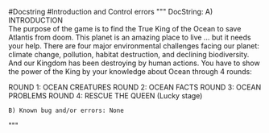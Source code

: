 #Docstring
#Introduction and Control errors
"""
DocString:
    A) INTRODUCTION           
The purpose of the game is to find the True King of the Ocean 
to save Atlantis from doom.
This planet is an amazing place to live … but it needs your help. 
There are four major environmental challenges facing our planet: 
climate change, pollution, habitat destruction, and declining biodiversity.
And our Kingdom has been destroying by human actions. 
You have to show the power of the King by your knowledge about Ocean through 4 rounds:

ROUND 1: OCEAN CREATURES
ROUND 2: OCEAN FACTS
ROUND 3: OCEAN PROBLEMS
ROUND 4: RESCUE THE QUEEN (Lucky stage)

    
    B) Known bug and/or errors: None
    
"""
